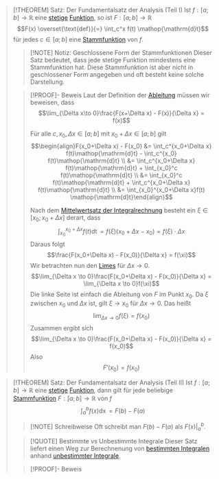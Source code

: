 > [!THEOREM] Satz: Der Fundamentalsatz der Analysis (Teil I)
> Ist $f: [a;b] \to \mathbb{R}$ eine [stetige](../Grenzwerte%20von%20Funktionen/Stetigkeit/Stetigkeit.md) [Funktion](../Funktionen/Funktion.md), so ist $F: [a;b] \to \mathbb{R}$
> $$F(x) \overset{\text{def}}{=} \int_c^x f(t) \mathop{\mathrm{d}t}$$
>  für jedes $c\in [a;b]$ eine [Stammfunktion](Unbestimmte%20Integrale/Stammfunktion.md) von $f$.
>  
> > [!NOTE] Notiz: Geschlossene Form der Stammfunktionen
> > Dieser Satz bedeutet, dass jede stetige Funktion mindestens eine Stammfunktion hat. Diese Stammfunktion ist aber nicht in geschlossener Form angegeben und oft besteht keine solche Darstellung.
>  
> > [!PROOF]- Beweis
> > Laut der Definition der [Ableitung](../Differentiation/Ableitung%20und%20Differenzierbarkeit.md) müssen wir beweisen, dass
> > $$\lim_{\Delta x\to 0}\frac{F(x+\Delta x) - F(x)}{\Delta x} = f(x)$$
> >
> > 
> > Für alle $c, x_0,\Delta x \in [a;b]$ mit $x_0+\Delta x \in [a;b]$ gilt
> > $$\begin{align}F(x_0+\Delta x) - F(x_0) &= \int_c^{x_0+\Delta x} f(t)\mathop{\mathrm{d}t} - \int_c^{x_0} f(t)\mathop{\mathrm{d}t} \\ &= \int_c^{x_0+\Delta x} f(t)\mathop{\mathrm{d}t} + \int_{x_0}^c f(t)\mathop{\mathrm{d}t} \\ &= \int_{x_0}^c f(t)\mathop{\mathrm{d}t} + \int_c^{x_0+\Delta x} f(t)\mathop{\mathrm{d}t} \\ &= \int_{x_0}^{x_0+\Delta x}f(t) \mathop{\mathrm{d}t}\end{align}$$
> > 
> > Nach dem [Mittelwertsatz der Integralrechnung](Bestimmte%20Integrale/Mittelwertsatz%20der%20Integralrechnung.md) besteht ein $\xi \in[x_0;x_0+\Delta x]$ derart, dass
> > $$\int_{x_0}^{x_0+\Delta x}f(t) \mathop{\mathrm{d}t} = f(\xi)(x_0 + \Delta x - x_0) = f(\xi)\cdot\Delta x$$
> > Daraus folgt
> > $$\frac{F(x_0+\Delta x) - F(x_0)}{\Delta x} = f(\xi)$$
> > Wir betrachten nun den [Limes](../Grenzwerte%20von%20Funktionen/Konvergenz%20von%20Funktionen.md) für $\Delta x \to 0$.
> > $$\lim_{\Delta x \to 0}\frac{F(x_0+\Delta x) - F(x_0)}{\Delta x} = \lim_{\Delta x \to 0}f(\xi)$$
> > Die linke Seite ist einfach die Ableitung von $F$ im Punkt $x_0$.
> > Da $\xi$ zwischen $x_0$ und $\Delta x$ ist, gilt $\xi \to x_0$ für $\Delta x \to 0$. Das heißt
> > $$\lim_{\Delta x\to 0}f(\xi) = f(x_0)$$
> > Zusammen ergibt sich
> > $$\lim_{\Delta x \to 0}\frac{F(x_0+\Delta x) - F(x_0)}{\Delta x} = f(x_0)$$
> > Also
> > $$F'(x_0) = f(x_0)$$

> [!THEOREM] Satz: Der Fundamentalsatz der Analysis (Teil II)
> Ist $f: [a;b] \to \mathbb{R}$ eine [stetige](../Grenzwerte%20von%20Funktionen/Stetigkeit/Stetigkeit.md) [Funktion](../Funktionen/Funktion.md), dann gilt für jede beliebige [Stammfunktion](Unbestimmte%20Integrale/Stammfunktion.md) $F: [a;b] \to \mathbb{R}$ von $f$
> $$\int_a^b f(x) \mathop{\mathrm{d}x} = F(b) - F(a)$$
>
> > [!NOTE] Schreibweise
> > Oft schreibt man $F(b) - F(a)$ als $F(x)\Big|_a^b$.
> 
> > [!QUOTE] Bestimmte vs Unbestimmte Integrale
> > Dieser Satz liefert einen Weg zur Berechnenung von [bestimmten Integralen](Bestimmte%20Integrale/Bestimmtes%20(Riemann-)Integral.md) anhand [unbestimmter Integrale](Unbestimmte%20Integrale/Unbestimmtes%20Integral.md).
> 
> > 
> 
> > [!PROOF]- Beweis
> > 